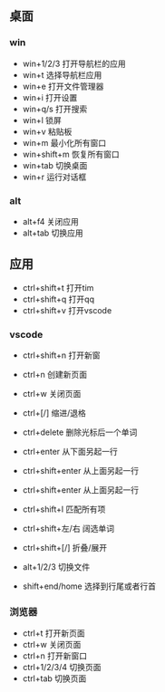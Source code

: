 ## 桌面

### win
* win+1/2/3 打开导航栏的应用
* win+t 选择导航栏应用
* win+e 打开文件管理器
* win+i 打开设置
* win+q/s 打开搜索
* win+l 锁屏
* win+v 粘贴板
* win+m 最小化所有窗口
* win+shift+m 恢复所有窗口
* win+tab 切换桌面
* win+r 运行对话框

### alt
* alt+f4 关闭应用
* alt+tab 切换应用

## 应用
* ctrl+shift+t 打开tim
* ctrl+shift+q 打开qq
* ctrl+shift+v 打开vscode

### vscode
* ctrl+shift+n 打开新窗
* ctrl+n 创建新页面
* ctrl+w 关闭页面
* ctrl+[/] 缩进/退格
* ctrl+delete 删除光标后一个单词
* ctrl+enter 从下面另起一行

* ctrl+shift+enter 从上面另起一行
* ctrl+shift+enter 从上面另起一行
* ctrl+shift+l 匹配所有项
* ctrl+shift+左/右 阔选单词
* ctrl+shift+[/] 折叠/展开

* alt+1/2/3 切换文件

* shift+end/home 选择到行尾或者行首


### 浏览器
* ctrl+t 打开新页面
* ctrl+w 关闭页面
* ctrl+n 打开新窗口
* ctrl+1/2/3/4 切换页面
* ctrl+tab 切换页面

